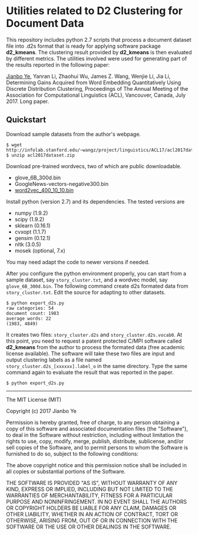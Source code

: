 # Utilities related to D2 Clustering for Document Data

This repository includes python 2.7 scripts that process a document dataset file into .d2s format that is ready for applying software package **d2_kmeans**. The clustering result provided by **d2_kmeans** is then evaluated by different metrics. The utilities involved were used for generating part of the results reported in the following paper:

[Jianbo Ye](http://personal.psu.edu/jxy198), Yanran Li, Zhaohui Wu, James Z. Wang, Wenjie Li, Jia Li, Determining Gains Acquired from Word Embedding Quantitatively Using Discrete Distribution Clustering, Proceedings of The Annual Meeting of the Association for Computational Linguistics (ACL), Vancouver, Canada, July 2017. Long paper.

## Quickstart

Download sample datasets from the author's webpage. 

```
$ wget http://infolab.stanford.edu/~wangz/project/linguistics/ACL17/acl2017dataset.zip
$ unzip acl2017dataset.zip 
```

Download pre-trained wordvecs, two of which are public downloadable.

- glove_6B_300d.bin
- GoogleNews-vectors-negative300.bin
- [word2vec_400_10_10.bin](https://psu.box.com/s/bah111znok5xs6cdztddfwdc9msq33g1)

Install python (version 2.7) and its dependencies. The tested versions are

- numpy (1.9.2)
- scipy (1.9.2)
- sklearn (0.16.1)
- cvxopt (1.1.7)
- gensim (0.12.1)
- nltk (3.0.5)
- mosek (optional, 7.x)

You may need adapt the code to newer versions if needed. 

After you configure the python environment properly, you can start from a sample dataset, say ``story_cluster.txt``, and a wordvec model, say `glove_6B_300d.bin`. The following command create d2s formated data from `story_cluster.txt`. Edit the source for adapting to other datasets.

```
$ python export_d2s.py
raw categories: 54
document count: 1983
average words: 22
(1983, 4849)
```

It creates two files: `story_cluster.d2s` and `story_cluster.d2s.vocab0`. At this point, you need to request a patent protected C/MPI software called **d2_kmeans** from the author to process the formated data (free academic license available). The software will take these two files are input and output clustering labels as a file named `story_cluster.d2s_[xxxxxx].label_o` in the same directory. Type the same command again to evaluate the result that was reported in the paper. 

```
$ python export_d2s.py
```


----
The MIT License (MIT)

Copyright (c) 2017 Jianbo Ye

Permission is hereby granted, free of charge, to any person obtaining a copy
of this software and associated documentation files (the "Software"), to deal
in the Software without restriction, including without limitation the rights
to use, copy, modify, merge, publish, distribute, sublicense, and/or sell
copies of the Software, and to permit persons to whom the Software is
furnished to do so, subject to the following conditions:

The above copyright notice and this permission notice shall be included in
all copies or substantial portions of the Software.

THE SOFTWARE IS PROVIDED "AS IS", WITHOUT WARRANTY OF ANY KIND, EXPRESS OR
IMPLIED, INCLUDING BUT NOT LIMITED TO THE WARRANTIES OF MERCHANTABILITY,
FITNESS FOR A PARTICULAR PURPOSE AND NONINFRINGEMENT. IN NO EVENT SHALL THE
AUTHORS OR COPYRIGHT HOLDERS BE LIABLE FOR ANY CLAIM, DAMAGES OR OTHER
LIABILITY, WHETHER IN AN ACTION OF CONTRACT, TORT OR OTHERWISE, ARISING FROM,
OUT OF OR IN CONNECTION WITH THE SOFTWARE OR THE USE OR OTHER DEALINGS IN
THE SOFTWARE.


